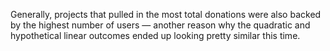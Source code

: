 
Generally, projects that pulled in the most total donations were also backed by the highest number of users — another reason why the quadratic and hypothetical linear outcomes ended up looking pretty similar this time.